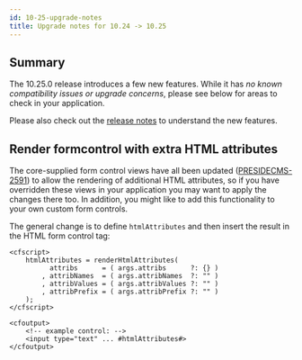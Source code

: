 ```yaml
---
id: 10-25-upgrade-notes
title: Upgrade notes for 10.24 -> 10.25
---
```


## Summary

The 10.25.0 release introduces a few new features. While it has *no known compatibility issues or upgrade concerns*, please see below for areas to check in your application.

Please also check out the [release notes](https://www.preside.org/release-notes/release-notes-for-10-25-0.html) to understand the new features.


## Render formcontrol with extra HTML attributes

The core-supplied form control views have all been updated ([PRESIDECMS-2591](https://presidecms.atlassian.net/browse/PRESIDECMS-2591)) to allow the rendering of additional HTML attributes, so if you have overridden these views in your application you may want to apply the changes there too. In addition, you might like to add this functionality to your own custom form controls.

The general change is to define `htmlAttributes` and then insert the result in the HTML form control tag:

```lucee
<cfscript>
	htmlAttributes = renderHtmlAttributes(
		  attribs      = ( args.attribs      ?: {} )
		, attribNames  = ( args.attribNames  ?: "" )
		, attribValues = ( args.attribValues ?: "" )
		, attribPrefix = ( args.attribPrefix ?: "" )
	);
</cfscript>

<cfoutput>
	<!-- example control: -->
	<input type="text" ... #htmlAttributes#>
</cfoutput>
```